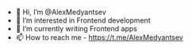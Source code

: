- 👋 Hi, I’m @AlexMedyantsev
- 👀 I’m interested in Frontend development
- 🌱 I’m currently writing Frontend apps
- 📫 How to reach me - https://t.me/AlexMedyantsev

<!---
AlexMedyantsev/AlexMedyantsev is a ✨ special ✨ repository because its `README.md` (this file) appears on your GitHub profile.
You can click the Preview link to take a look at your changes.
--->
